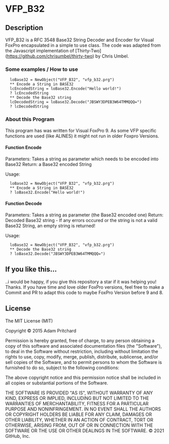 # VFP_B32

## Description
VFP_B32 is a RFC 3548 Base32 String Decoder and Encoder for Visual FoxPro encapsulated in a simple to use class.
The code was adapted from the Javascript implementation of [Thirty-Two] (https://github.com/chrisumbel/thirty-two) by Chris Umbel.



### Some examples / How to use
```xBase
  loBase32 = NewObject("VFP_B32", "vfp_b32.prg")
  ** Encode a String in BASE32
  lcEncodedString = loBase32.Encode("Hello world!")
  ? lcEncodedString
  ** Decode the Base32 string
  lcDecodedString = loBase32.Decode("JBSWY3DPEB3W64TMMQQQ=")
  ? lcDecodedString
```

### About this Program
This program has was written for Visual FoxPro 9. As some VFP specific functions are used (like ALINES) it might not run in older Foxpro Versions. 

#### Function **Encode**  

Parameters: Takes a string as parameter which needs to be encoded into Base32
Return: a Base32 encoded String

Usage:  
```xBase
  loBase32 = NewObject("VFP_B32", "vfp_b32.prg")
  ** Encode a String in BASE32
  ? loBase32.Encode("Hello world!")
```
#### Function **Decode**  

Parameters: Takes a string as parameter (the Base32 encoded one)
Return: Decoded Base32 string - If any errors occured or the string is not a valid Base32 String, an empty string is returned!

Usage:  
```xBase
  loBase32 = NewObject("VFP_B32", "vfp_b32.prg")
  ** Decode the Base32 string
  ? loBase32.Decode("JBSWY3DPEB3W64TMMQQQ=")
```

## If you like this...  
..i would be happy, if you give this repository a star if it was helping you! Thanks. If you have time and love older FoxPro versions, feel free to make a Commit and PR to adapt this code to maybe FoxPro Version before 9 and 8.


## License
The MIT License (MIT)

Copyright © 2015 Adam Pritchard

Permission is hereby granted, free of charge, to any person obtaining a copy of this software and associated documentation files (the "Software"), to deal in the Software without restriction, including without limitation the rights to use, copy, modify, merge, publish, distribute, sublicense, and/or sell copies of the Software, and to permit persons to whom the Software is furnished to do so, subject to the following conditions:

The above copyright notice and this permission notice shall be included in all copies or substantial portions of the Software.

THE SOFTWARE IS PROVIDED "AS IS", WITHOUT WARRANTY OF ANY KIND, EXPRESS OR IMPLIED, INCLUDING BUT NOT LIMITED TO THE WARRANTIES OF MERCHANTABILITY, FITNESS FOR A PARTICULAR PURPOSE AND NONINFRINGEMENT. IN NO EVENT SHALL THE AUTHORS OR COPYRIGHT HOLDERS BE LIABLE FOR ANY CLAIM, DAMAGES OR OTHER LIABILITY, WHETHER IN AN ACTION OF CONTRACT, TORT OR OTHERWISE, ARISING FROM, OUT OF OR IN CONNECTION WITH THE SOFTWARE OR THE USE OR OTHER DEALINGS IN THE SOFTWARE.
© 2021 GitHub, Inc.

